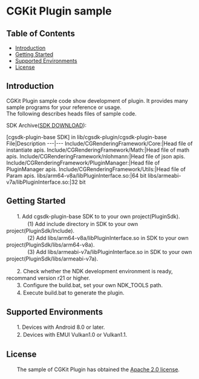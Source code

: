 # CGKit Plugin sample

## Table of Contents
 * [Introduction](#introduction)
 * [Getting Started](#getting-started)
 * [Supported Environments](#supported-environments)
 * [License](#license)
## Introduction
CGKit Plugin sample code show development of plugin. It provides many sample programs for your reference or usage.<br>
The following describes heads files of sample code.

SDK Archive([SDK DOWNLOAD](https://developer.huawei.com/consumer/en/doc/development/HMSCore-Library-V5/sdk-download-0000001050441521-V5)):

[cgsdk-plugin-base SDK] in lib/cgsdk-plugin/cgsdk-plugin-base<br>
 File|Description
 ---|---
 Include/CGRenderingFramework/Core:|Head file of instantiate apis.
 Include/CGRenderingFramework/Math:|Head file of math apis.
 Include/CGRenderingFramework/nlohmann:|Head file of json apis.
 Include/CGRenderingFramework/PluginManager:|Head file of PluginManager apis.
 Include/CGRenderingFramework/Utils:|Head file of Param apis.
 libs/arm64-v8a/libPluginInterface.so:|64 bit
 libs/armeabi-v7a/libPluginInterface.so:|32 bit

## Getting Started
　　1. Add cgsdk-plugin-base SDK to to your own project(PluginSdk).<br>
　　　　(1) Add include directory in SDK to your own project(PluginSdk/Include).<br>
　　　　(2) Add libs/arm64-v8a/libPluginInterface.so in SDK to your own project(PluginSdk/libs/arm64-v8a).<br>
　　　　(3) Add libs/armeabi-v7a/libPluginInterface.so in SDK to your own project(PluginSdk/libs/armeabi-v7a).<br>

　　2. Check whether the NDK development environment is ready, recommand version r21 or higher.<br>
　　3. Configure the build.bat, set your own NDK_TOOLS path.<br>
　　4. Execute build.bat to generate the plugin.<br>

## Supported Environments
　　1. Devices with Android 8.0 or later.<br>
　　2. Devices with EMUI Vulkan1.0 or Vulkan1.1.<br>

## License
　　The sample of CGKit Plugin has obtained the [Apache 2.0 license](http://www.apache.org/licenses/LICENSE-2.0).
